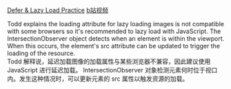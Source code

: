 [Defer & Lazy Load Practice](https://frontendmasters.com/courses/web-perf/defer-lazy-load-practice/)
[b站视频](https://www.bilibili.com/video/BV1s34y1r7hB?p=23&vd_source=22af953ea4c09540ad1966711a2d53f0)

Todd explains the loading attribute for lazy loading images is not compatible with some browsers so it's recommended to lazy load with JavaScript. The IntersectionObserver object detects when an element is within the viewport. When this occurs, the element's src attribute can be updated to trigger the loading of the resource.  
Todd 解释说，延迟加载图像的加载属性与某些浏览器不兼容，因此建议使用 JavaScript 进行延迟加载。 IntersectionObserver 对象检测元素何时位于视口内。发生这种情况时，可以更新元素的 src 属性以触发资源的加载。
